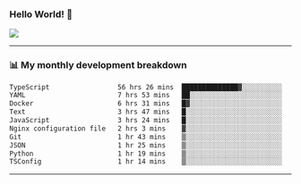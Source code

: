 ### Hello World! 👋

<a>
  <img align="center" src="https://github-readme-stats.vercel.app/api?username=megatunger&count_private=true&include_all_commits=true&bg_color=30,56CCF2,2F80ED&title_color=fff&text_color=fff" />
</a>

------
### 📊 My monthly development breakdown

<!--START_SECTION:waka-->

```txt
TypeScript                 56 hrs 26 mins  ██████████████▓░░░░░░░░░░   58.67 %
YAML                       7 hrs 53 mins   ██░░░░░░░░░░░░░░░░░░░░░░░   08.20 %
Docker                     6 hrs 31 mins   █▓░░░░░░░░░░░░░░░░░░░░░░░   06.78 %
Text                       3 hrs 47 mins   █░░░░░░░░░░░░░░░░░░░░░░░░   03.93 %
JavaScript                 3 hrs 24 mins   █░░░░░░░░░░░░░░░░░░░░░░░░   03.54 %
Nginx configuration file   2 hrs 3 mins    ▓░░░░░░░░░░░░░░░░░░░░░░░░   02.14 %
Git                        1 hr 43 mins    ▒░░░░░░░░░░░░░░░░░░░░░░░░   01.80 %
JSON                       1 hr 25 mins    ▒░░░░░░░░░░░░░░░░░░░░░░░░   01.49 %
Python                     1 hr 19 mins    ▒░░░░░░░░░░░░░░░░░░░░░░░░   01.37 %
TSConfig                   1 hr 14 mins    ▒░░░░░░░░░░░░░░░░░░░░░░░░   01.30 %
```

<!--END_SECTION:waka-->

------
